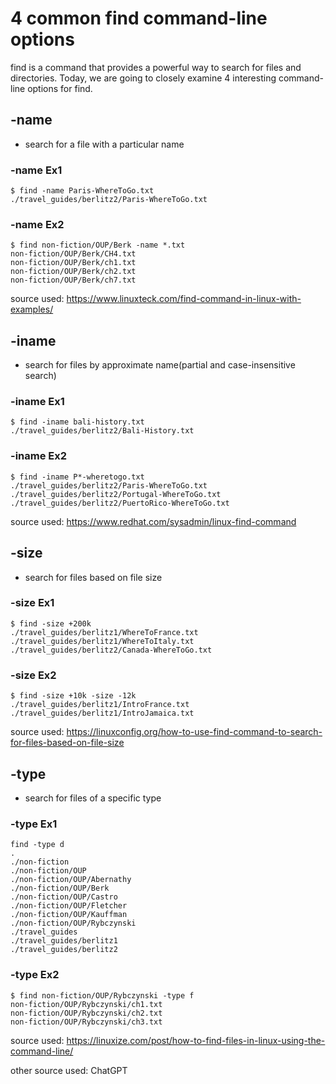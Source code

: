 # 4 common find command-line options

find is a command that provides a powerful way to search for files and directories.
Today, we are going to closely examine 4 interesting command-line options for find.

## -name
- search for a file with a particular name

### -name Ex1
```
$ find -name Paris-WhereToGo.txt
./travel_guides/berlitz2/Paris-WhereToGo.txt
```

### -name Ex2
```
$ find non-fiction/OUP/Berk -name *.txt
non-fiction/OUP/Berk/CH4.txt
non-fiction/OUP/Berk/ch1.txt
non-fiction/OUP/Berk/ch2.txt
non-fiction/OUP/Berk/ch7.txt
```

source used: https://www.linuxteck.com/find-command-in-linux-with-examples/

## -iname
- search for files by approximate name(partial and case-insensitive search)

### -iname Ex1

```
$ find -iname bali-history.txt
./travel_guides/berlitz2/Bali-History.txt
```

### -iname Ex2 
```
$ find -iname P*-wheretogo.txt
./travel_guides/berlitz2/Paris-WhereToGo.txt
./travel_guides/berlitz2/Portugal-WhereToGo.txt
./travel_guides/berlitz2/PuertoRico-WhereToGo.txt
```

source used: https://www.redhat.com/sysadmin/linux-find-command

## -size
- search for files based on file size

### -size Ex1

```
$ find -size +200k
./travel_guides/berlitz1/WhereToFrance.txt
./travel_guides/berlitz1/WhereToItaly.txt
./travel_guides/berlitz2/Canada-WhereToGo.txt
```

### -size Ex2 
```
$ find -size +10k -size -12k
./travel_guides/berlitz1/IntroFrance.txt
./travel_guides/berlitz1/IntroJamaica.txt
```

source used: https://linuxconfig.org/how-to-use-find-command-to-search-for-files-based-on-file-size

## -type
- search for files of a specific type

### -type Ex1

```
find -type d
.
./non-fiction
./non-fiction/OUP
./non-fiction/OUP/Abernathy
./non-fiction/OUP/Berk
./non-fiction/OUP/Castro
./non-fiction/OUP/Fletcher
./non-fiction/OUP/Kauffman
./non-fiction/OUP/Rybczynski
./travel_guides
./travel_guides/berlitz1
./travel_guides/berlitz2
```

### -type Ex2 
```
$ find non-fiction/OUP/Rybczynski -type f
non-fiction/OUP/Rybczynski/ch1.txt
non-fiction/OUP/Rybczynski/ch2.txt
non-fiction/OUP/Rybczynski/ch3.txt
```

source used: https://linuxize.com/post/how-to-find-files-in-linux-using-the-command-line/


other source used: ChatGPT
